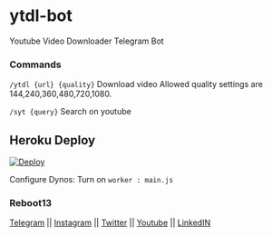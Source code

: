 # ytdl-bot
Youtube Video Downloader Telegram Bot


### Commands
`/ytdl {url} {quality}` Download video
Allowed quality settings are 144,240,360,480,720,1080.

`/syt {query}` Search on youtube


## Heroku Deploy
[![Deploy](https://www.herokucdn.com/deploy/button.svg)](https://heroku.com/deploy?template=https://github.com/reboot13-git/ytdl-bot)

Configure Dynos: Turn on `worker : main.js`



### Reboot13

[Telegram](https://telegram.me/reboot13_dev) || [Instagram](https://instagram.com/reboot13_dev) || [Twitter](https://twitter.com/reboot13_dev) || [Youtube](https://youtube.com/krutikraut) || [LinkedIN](https://linkedin.com/in/reboot13)
